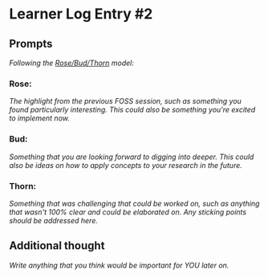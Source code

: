 # Learner Log Entry #2 

## Prompts
*Following the [Rose/Bud/Thorn](https://www.panoramaed.com/blog/rose-bud-thorn-activity-and-worksheet#:~:text=%22Rose%2C%20Bud%2C%20Thorn%22%20is%20a%20mindful%20design%2D,day%2C%20week%2C%20or%20month.) model:*

### Rose:
*The highlight from the previous FOSS session, such as something you found particularly interesting. This could also be something you're excited to implement now.*


### Bud: 
*Something that you are looking forward to digging into deeper. This could also be ideas on how to apply concepts to your research in the future.*

### Thorn: 
*Something that was challenging that could be worked on, such as anything that wasn't 100% clear and could be elaborated on. Any sticking points should be addressed here.*

## Additional thought
*Write anything that you think would be important for YOU later on.*
